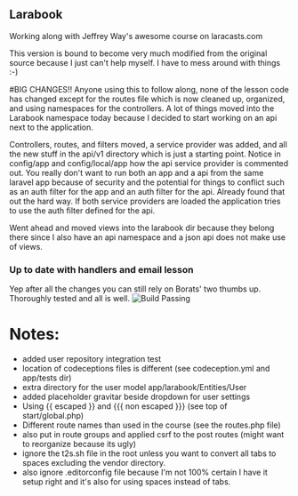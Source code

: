 ## Larabook

Working along with Jeffrey Way's awesome course on laracasts.com

This version is bound to become very much modified from the original source because I just can't help myself. I have to mess around with things :-)

#BIG CHANGES!!
Anyone using this to follow along, none of the lesson code has changed except for the routes file which is now cleaned up, organized, and using namespaces for the controllers. A lot of things moved into the Larabook namespace today because I decided to start working on an api next to the application.

Controllers, routes, and filters moved, a service provider was added, and all the new stuff in the api/v1 directory which is just a starting point. Notice in config/app and config/local/app how the api service provider is commented out. You really don't want to run both an app and a api from the same laravel app because of security and the potential for things to conflict such as an auth filter for the app and an auth filter for the api. Already found that out the hard way. If both service providers are loaded the application tries to use the auth filter defined for the api.

Went ahead and moved views into the larabook dir because they belong there since I also have an api namespace and a json api does not make use of views.

### Up to date with handlers and email lesson

Yep after all the changes you can still rely on Borats' two thumbs up. Thoroughly tested and all is well.
![Build Passing](http://cdn.memegenerator.net/instances/200x/52578731.jpg)

# Notes:
- added user repository integration test
- location of codeceptions files is different (see codeception.yml and app/tests dir)
- extra directory for the user model app/larabook/Entities/User
- added placeholder gravitar beside dropdown for user settings
- Using {{ escaped }} and {{{ non escaped }}} (see top of start/global.php)
- Different route names than used in the course (see the routes.php file)
- also put in route groups and applied csrf to the post routes (might want to reorganize because its ugly)
- ignore the t2s.sh file in the root unless you want to convert all tabs to spaces excluding the vendor directory. 
- also ignore .editorconfig file because I'm not 100% certain I have it setup right and it's also for using spaces instead of tabs.
